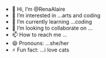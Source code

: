 - 👋 Hi, I’m @RenaAlaire
- 👀 I’m interested in ...arts and coding
- 🌱 I’m currently learning ...coding
- 💞️ I’m looking to collaborate on ...
- 📫 How to reach me ...
- 😄 Pronouns: ...she/her
- ⚡ Fun fact: ...i love cats

<!---
RenaAlaire/RenaAlaire is a ✨ special ✨ repository because its `README.md` (this file) appears on your GitHub profile.
You can click the Preview link to take a look at your changes.
--->
